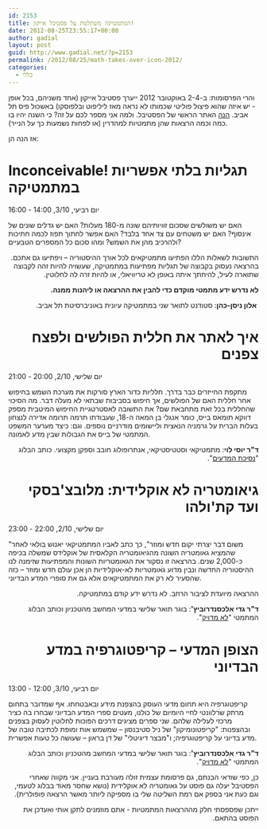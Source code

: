 ```yaml
---
id: 2153
title: המתמטיקה משתלטת על פסטיבל אייקון!
date: 2012-08-25T23:55:17+00:00
author: gadial
layout: post
guid: http://www.gadial.net/?p=2153
permalink: /2012/08/25/math-takes-over-icon-2012/
categories:
  - כללי
---
```

והרי הפרסומות: ב-2-4 באוקטובר 2012 ייערך פסטיבל אייקון (אחד משניהם, בכל אופן - יש איזה שהוא פיצול פוליטי שכמותו לא נראה מאז ליליפוט ובלפוסקו) באשכול פיס תל אביב. [הנה](http://www.iconfestival.org.il/2012/) האתר הראשי של הפסטיבל. ולמה אני מספר לכם על זה? כי השנה יהיו בו כמה וכמה הרצאות שהן מתמטיות למהדרין (או לפחות נשמעות כך על הנייר).

אז הנה הן:

# Inconceivable! תגליות בלתי אפשריות במתמטיקה

יום רביעי, 3/10, 14:00 - 16:00

<div>
  האם יש משולשים שסכום זוויותיהם שונה מ-180 מעלות? האם יש גדלים שונים של אינסוף? האם יש משטחים עם צד אחד בלבד? האם אפשר לחתוך תפוז לכמה חתיכות ולהרכיב מהן את השמש? ומהו סכום כל המספרים הטבעיים?
</div>

<p dir="RTL">
  התשובות לשאלות הללו הפתיעו מתמטיקאים לכל אורך ההיסטוריה – ויפתיעו גם אתכם. בהרצאה נעסוק בקבוצה של תגליות מפתיעות במתמטיקה, שעשויה להיות זהה לקבוצה שתוארה לעיל, להיחתך איתה באופן לא טריוויאלי, או להיות זרה לה לחלוטין.
</p>

<p dir="RTL">
  <strong>לא נדרש ידע מתמטי מוקדם כדי להבין את ההרצאה או ליהנות ממנה.</strong>
</p>

<p dir="RTL">
   <strong>אלון ניסן-כהן</strong>: סטודנט לתואר שני במתמטיקה עיונית באוניברסיטת תל אביב.
</p>

<h1 dir="RTL">
  איך לאתר את חללית הפולשים ולפצח צפנים
</h1>

יום שלישי, 2/10, 20:00 - 21:00

מתקפת החייזרים כבר בדרך. חלליות כדור הארץ סורקות את מערכת השמש בחיפוש אחר חללית האם של הפולשים, אך חיפוש בסביבות שבתאי לא מעלה דבר. מה הסיכוי שהחללית בכל זאת מתחבאת שם? את התשובה לאסטרטגיית החיפוש המיטבית מספק דווקא תומאס בייס, כומר אנגלי בן המאה ה-18, שעבודתו תרמה תרומה אדירה לנצחון בעלות הברית על גרמניה הנאצית וליישומים מודרניים נוספים. וגם: כיצד מערער המשפט המתמטי של בייס את הגבולות שבין מדע לאמונה.

<p dir="RTL">
  <strong>ד"ר יוסי לוי</strong>: מתמטיקאי וסטטיסטיקאי, אנתרופולוג חובב וספקן מקצועי. כותב הבלוג "<a href="http://www.sci-princess.info/">נסיכת המדעים</a>".
</p>

<h1 dir="RTL">
  גיאומטריה לא אוקלידית: מלובצ'בסקי ועד קת'ולהו
</h1>

יום שלישי, 2/10, 22:00 - 23:00

<div>
  "משום דבר יצרתי יקום חדש ומוזר", כך כתב לאביו המתמטיקאי יאנוש בולאי לאחר שהמציא גאומטריה השונה מהגיאומטריה הקלאסית של אוקלידס שמשלה בכיפה כ-2,000 שנים. בהרצאה זו נסקור את הגאומטריות השונות והמפתיעות שזימנה לנו ההיסטוריה החדשה ונבין מדוע גאומטריות לא-אוקלידיות הן אכן עולם חדש ומוזר – כזה שהסעיר לא רק את המתמטיקאים אלא גם את סופרי המדע הבדיוני.
</div>

<p dir="RTL">
  ההרצאה מיועדת לציבור הרחב. לא נדרש ידע קודם במתמטיקה.
</p>

<p dir="RTL">
  <strong>ד"ר גדי אלכסנדרוביץ'</strong>: בוגר תואר שלישי במדעי המחשב מהטכניון וכותב הבלוג המתמטי "<a href="http://www.gadial.net/">לא מדויק</a>".
</p>

<h1 dir="RTL">
  הצופן המדעי – קריפטוגרפיה במדע הבדיוני
</h1>

יום רביעי, 3/10, 12:00 - 13:00

<div>
  קריפטוגרפיה היא תחום מדעי העוסק בהצפנת מידע ובאבטחתו. אף שמדובר בתחום מרתק שרלוונטי לחיי היומיום של כולנו, מעטים ספרי המדע הבדיוני שבחרו בה כציר מרכזי לעלילה שלהם. שני ספרים מציגים דרכים הפוכות לחלוטין לעסוק בצפנים ובהצפנות: "קריפטונומיקון" של ניל סטיבנסון – שמשמש אות ומופת לכתיבה טובה של מדע בדיוני על קריפטוגרפיה; ו"מבצר דיגיטלי" של דן בראון – שעושה כל טעות אפשרית.
</div>

<p dir="RTL">
  <strong>ד"ר גדי אלכסנדרוביץ'</strong>: בוגר תואר שלישי במדעי המחשב מהטכניון וכותב הבלוג המתמטי "<a href="http://www.gadial.net/">לא מדויק</a>".
</p>

<p dir="RTL">
  כן, כפי שודאי הבנתם, גם פרסומת עצמית זולה מעורבת בעניין. אני מקווה שאחרי הפסטיבל יעלה גם פוסט על גאומטריה לא אוקלידית (נושא שחסר מאוד בבלוג לטעמי, וגם כעת אני בספק אם רמת השליטה שלי בו מספיקה ליותר מאשר הרצאה פופולרית).
</p>

<p dir="RTL">
  ייתכן שפספסתי חלק מההרצאות המתמטיות - אתם מוזמנים לתקן אותי ואעדכן את הפוסט בהתאם.
</p>